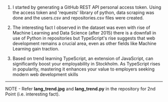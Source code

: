 1. I started by generating a GitHub REST API personal access token. Using the access token and 'requests' library of python, data scraping was done and the users.csv and repositories.csv files were created.
   
2. The interesting fact I observed in the dataset was even with rise of Machine Learning and Data Science (after 2015) there is a downfall in use of Python in repositories but TypeScript's rise suggests that web development remains a crucial area, even as other fields like Machine Learning gain traction.

3. Based on trend learning TypeScript, an extension of JavaScript, can significantly boost your employability in Stockholm. As TypeScript rises in popularity, mastering it enhances your value to employers seeking modern web development skills

************************************************************************************************************
NOTE - Refer **lang_trend.jpg** and **lang_trend.py** in the repository for 2nd Point (i.e. interesting fact).
